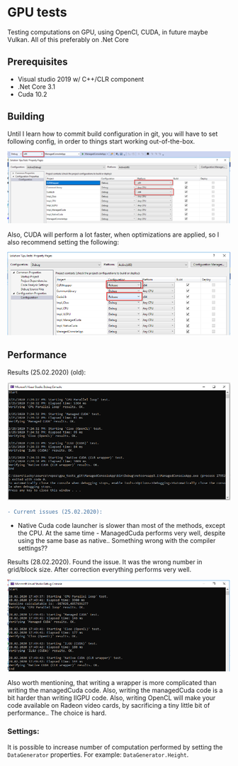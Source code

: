 # GPU tests

Testing computations on GPU, using OpenCl, CUDA, in future maybe Vulkan. All of this preferably on .Net Core

## Prerequisites

* Visual studio 2019 w/ C++/CLR component
* .Net Core 3.1
* Cuda 10.2

## Building

Until I learn how to commit build configuration in git, you will have to set following config, in order to things start working out-of-the-box.

![Image of build configuration](buildConfig.png)

Also, CUDA will perform a lot faster, when optimizations are applied, so I also recommend setting the following:

![Image of build configuration](buildConfig2.png)

## Performance

Results (25.02.2020) (old):

![Image of results](results.png)

```diff
- Current issues (25.02.2020):
```

* Native Cuda code launcher is slower than most of the methods, except the CPU. At the same time - ManagedCuda performs very well, despite using the same base as native.. Something wrong with the compiler settings??

Results (28.02.2020). Found the issue. It was the wrong number in grid/block size. After correction everything performs very well.

![Image of results](resultsNew.png)

Also worth mentioning, that writing a wrapper is more complicated than writing the managedCuda code.
Also, writing the managedCuda code is a bit harder than writing IlGPU code.
Also, writing OpenCL will make your code available on Radeon video cards, by sacrificing a tiny little bit of performance..
The choice is hard. 

### Settings:

It is possible to increase number of computation performed by setting the `DataGenerator` properties. For example: `DataGenerator.Height`.
